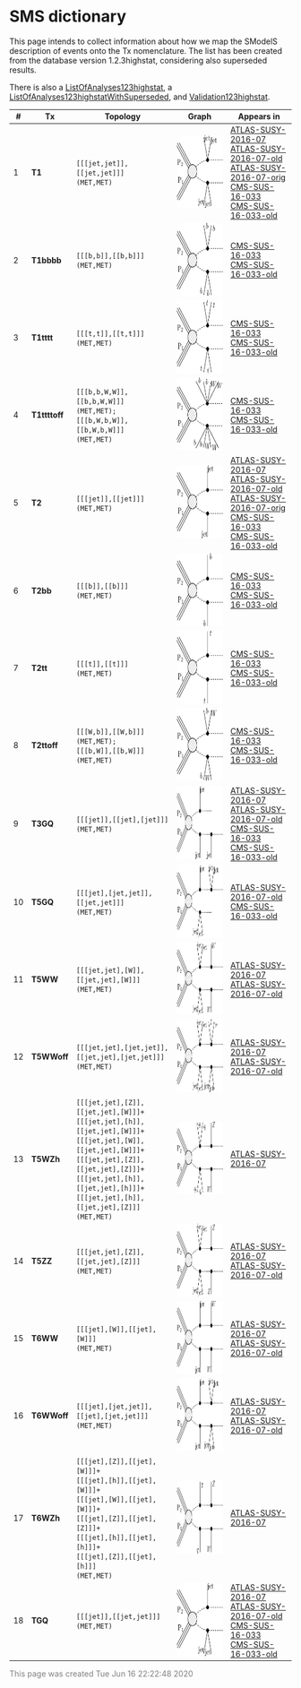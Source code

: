 

# SMS dictionary
This page intends to collect information about how we map the SModelS description of
events onto the Tx nomenclature. The list has been created from the database version 1.2.3highstat, considering also superseded results.

There is also a [ListOfAnalyses123highstat](https://smodels.github.io/docs/ListOfAnalyses123highstat), a [ListOfAnalyses123highstatWithSuperseded](https://smodels.github.io/docs/ListOfAnalyses123highstatWithSuperseded), and [Validation123highstat](Validation123highstat).

| **#** | **Tx** | **Topology** | **Graph** | **Appears in** |
| ----- | ------ | ------------ | --------- | -------------- |
| 1 | <a name="T1"></a>**T1**<br> | `[[[jet,jet]],[[jet,jet]]]`<BR>`(MET,MET)` | <img alt="T1" src="../feyn/straight/T1.png" height="130"> | [ATLAS-SUSY-2016-07](ListOfAnalyses123highstat#ATLAS-SUSY-2016-07)<BR>[ATLAS-SUSY-2016-07-old](ListOfAnalyses123highstat#ATLAS-SUSY-2016-07-old)<BR>[ATLAS-SUSY-2016-07-orig](ListOfAnalyses123highstat#ATLAS-SUSY-2016-07-orig)<BR>[CMS-SUS-16-033](ListOfAnalyses123highstat#CMS-SUS-16-033)<BR>[CMS-SUS-16-033-old](ListOfAnalyses123highstat#CMS-SUS-16-033-old)|
| 2 | <a name="T1bbbb"></a>**T1bbbb**<br> | `[[[b,b]],[[b,b]]]`<BR>`(MET,MET)` | <img alt="T1bbbb" src="../feyn/straight/T1bbbb.png" height="130"> | [CMS-SUS-16-033](ListOfAnalyses123highstat#CMS-SUS-16-033)<BR>[CMS-SUS-16-033-old](ListOfAnalyses123highstat#CMS-SUS-16-033-old)|
| 3 | <a name="T1tttt"></a>**T1tttt**<br> | `[[[t,t]],[[t,t]]]`<BR>`(MET,MET)` | <img alt="T1tttt" src="../feyn/straight/T1tttt.png" height="130"> | [CMS-SUS-16-033](ListOfAnalyses123highstat#CMS-SUS-16-033)<BR>[CMS-SUS-16-033-old](ListOfAnalyses123highstat#CMS-SUS-16-033-old)|
| 4 | <a name="T1ttttoff"></a>**T1ttttoff**<br> | `[[[b,b,W,W]],[[b,b,W,W]]]`<BR>`(MET,MET);`<BR>`[[[b,W,b,W]],[[b,W,b,W]]]`<BR>`(MET,MET)` | <img alt="T1ttttoff" src="../feyn/straight/T1ttttoff.png" height="130"> | [CMS-SUS-16-033](ListOfAnalyses123highstat#CMS-SUS-16-033)<BR>[CMS-SUS-16-033-old](ListOfAnalyses123highstat#CMS-SUS-16-033-old)|
| 5 | <a name="T2"></a>**T2**<br> | `[[[jet]],[[jet]]]`<BR>`(MET,MET)` | <img alt="T2" src="../feyn/straight/T2.png" height="130"> | [ATLAS-SUSY-2016-07](ListOfAnalyses123highstat#ATLAS-SUSY-2016-07)<BR>[ATLAS-SUSY-2016-07-old](ListOfAnalyses123highstat#ATLAS-SUSY-2016-07-old)<BR>[ATLAS-SUSY-2016-07-orig](ListOfAnalyses123highstat#ATLAS-SUSY-2016-07-orig)<BR>[CMS-SUS-16-033](ListOfAnalyses123highstat#CMS-SUS-16-033)<BR>[CMS-SUS-16-033-old](ListOfAnalyses123highstat#CMS-SUS-16-033-old)|
| 6 | <a name="T2bb"></a>**T2bb**<br> | `[[[b]],[[b]]]`<BR>`(MET,MET)` | <img alt="T2bb" src="../feyn/straight/T2bb.png" height="130"> | [CMS-SUS-16-033](ListOfAnalyses123highstat#CMS-SUS-16-033)<BR>[CMS-SUS-16-033-old](ListOfAnalyses123highstat#CMS-SUS-16-033-old)|
| 7 | <a name="T2tt"></a>**T2tt**<br> | `[[[t]],[[t]]]`<BR>`(MET,MET)` | <img alt="T2tt" src="../feyn/straight/T2tt.png" height="130"> | [CMS-SUS-16-033](ListOfAnalyses123highstat#CMS-SUS-16-033)<BR>[CMS-SUS-16-033-old](ListOfAnalyses123highstat#CMS-SUS-16-033-old)|
| 8 | <a name="T2ttoff"></a>**T2ttoff**<br> | `[[[W,b]],[[W,b]]]`<BR>`(MET,MET);`<BR>`[[[b,W]],[[b,W]]]`<BR>`(MET,MET)` | <img alt="T2ttoff" src="../feyn/straight/T2ttoff.png" height="130"> | [CMS-SUS-16-033](ListOfAnalyses123highstat#CMS-SUS-16-033)<BR>[CMS-SUS-16-033-old](ListOfAnalyses123highstat#CMS-SUS-16-033-old)|
| 9 | <a name="T3GQ"></a>**T3GQ**<br> | `[[[jet]],[[jet],[jet]]]`<BR>`(MET,MET)` | <img alt="T3GQ" src="../feyn/straight/T3GQ.png" height="130"> | [ATLAS-SUSY-2016-07](ListOfAnalyses123highstat#ATLAS-SUSY-2016-07)<BR>[ATLAS-SUSY-2016-07-old](ListOfAnalyses123highstat#ATLAS-SUSY-2016-07-old)<BR>[CMS-SUS-16-033](ListOfAnalyses123highstat#CMS-SUS-16-033)<BR>[CMS-SUS-16-033-old](ListOfAnalyses123highstat#CMS-SUS-16-033-old)|
| 10 | <a name="T5GQ"></a>**T5GQ**<br> | `[[[jet],[jet,jet]],[[jet,jet]]]`<BR>`(MET,MET)` | <img alt="T5GQ" src="../feyn/straight/T5GQ.png" height="130"> | [ATLAS-SUSY-2016-07-old](ListOfAnalyses123highstat#ATLAS-SUSY-2016-07-old)<BR>[CMS-SUS-16-033-old](ListOfAnalyses123highstat#CMS-SUS-16-033-old)|
| 11 | <a name="T5WW"></a>**T5WW**<br> | `[[[jet,jet],[W]],[[jet,jet],[W]]]`<BR>`(MET,MET)` | <img alt="T5WW" src="../feyn/straight/T5WW.png" height="130"> | [ATLAS-SUSY-2016-07](ListOfAnalyses123highstat#ATLAS-SUSY-2016-07)<BR>[ATLAS-SUSY-2016-07-old](ListOfAnalyses123highstat#ATLAS-SUSY-2016-07-old)|
| 12 | <a name="T5WWoff"></a>**T5WWoff**<br> | `[[[jet,jet],[jet,jet]],[[jet,jet],[jet,jet]]]`<BR>`(MET,MET)` | <img alt="T5WWoff" src="../feyn/straight/T5WWoff.png" height="130"> | [ATLAS-SUSY-2016-07](ListOfAnalyses123highstat#ATLAS-SUSY-2016-07)<BR>[ATLAS-SUSY-2016-07-old](ListOfAnalyses123highstat#ATLAS-SUSY-2016-07-old)|
| 13 | <a name="T5WZh"></a>**T5WZh**<br> | `[[[jet,jet],[Z]],[[jet,jet],[W]]]+`<BR>`[[[jet,jet],[h]],[[jet,jet],[W]]]+`<BR>`[[[jet,jet],[W]],[[jet,jet],[W]]]+`<BR>`[[[jet,jet],[Z]],[[jet,jet],[Z]]]+`<BR>`[[[jet,jet],[h]],[[jet,jet],[h]]]+`<BR>`[[[jet,jet],[h]],[[jet,jet],[Z]]]`<BR>`(MET,MET)` | <img alt="T5WZh" src="../feyn/straight/T5WZh.png" height="130"> | [ATLAS-SUSY-2016-07](ListOfAnalyses123highstat#ATLAS-SUSY-2016-07)|
| 14 | <a name="T5ZZ"></a>**T5ZZ**<br> | `[[[jet,jet],[Z]],[[jet,jet],[Z]]]`<BR>`(MET,MET)` | <img alt="T5ZZ" src="../feyn/straight/T5ZZ.png" height="130"> | [ATLAS-SUSY-2016-07](ListOfAnalyses123highstat#ATLAS-SUSY-2016-07)<BR>[ATLAS-SUSY-2016-07-old](ListOfAnalyses123highstat#ATLAS-SUSY-2016-07-old)|
| 15 | <a name="T6WW"></a>**T6WW**<br> | `[[[jet],[W]],[[jet],[W]]]`<BR>`(MET,MET)` | <img alt="T6WW" src="../feyn/straight/T6WW.png" height="130"> | [ATLAS-SUSY-2016-07](ListOfAnalyses123highstat#ATLAS-SUSY-2016-07)<BR>[ATLAS-SUSY-2016-07-old](ListOfAnalyses123highstat#ATLAS-SUSY-2016-07-old)|
| 16 | <a name="T6WWoff"></a>**T6WWoff**<br> | `[[[jet],[jet,jet]],[[jet],[jet,jet]]]`<BR>`(MET,MET)` | <img alt="T6WWoff" src="../feyn/straight/T6WWoff.png" height="130"> | [ATLAS-SUSY-2016-07](ListOfAnalyses123highstat#ATLAS-SUSY-2016-07)<BR>[ATLAS-SUSY-2016-07-old](ListOfAnalyses123highstat#ATLAS-SUSY-2016-07-old)|
| 17 | <a name="T6WZh"></a>**T6WZh**<br> | `[[[jet],[Z]],[[jet],[W]]]+`<BR>`[[[jet],[h]],[[jet],[W]]]+`<BR>`[[[jet],[W]],[[jet],[W]]]+`<BR>`[[[jet],[Z]],[[jet],[Z]]]+`<BR>`[[[jet],[h]],[[jet],[h]]]+`<BR>`[[[jet],[Z]],[[jet],[h]]]`<BR>`(MET,MET)` | <img alt="T6WZh" src="../feyn/straight/T6WZh.png" height="130"> | [ATLAS-SUSY-2016-07](ListOfAnalyses123highstat#ATLAS-SUSY-2016-07)|
| 18 | <a name="TGQ"></a>**TGQ**<br> | `[[[jet]],[[jet,jet]]]`<BR>`(MET,MET)` | <img alt="TGQ" src="../feyn/straight/TGQ.png" height="130"> | [ATLAS-SUSY-2016-07](ListOfAnalyses123highstat#ATLAS-SUSY-2016-07)<BR>[ATLAS-SUSY-2016-07-old](ListOfAnalyses123highstat#ATLAS-SUSY-2016-07-old)<BR>[CMS-SUS-16-033](ListOfAnalyses123highstat#CMS-SUS-16-033)<BR>[CMS-SUS-16-033-old](ListOfAnalyses123highstat#CMS-SUS-16-033-old)|

<font color='grey'>This page was created Tue Jun 16 22:22:48 2020</font>
